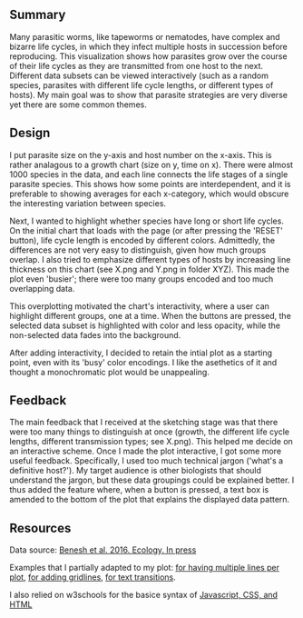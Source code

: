 ## Summary

Many parasitic worms, like tapeworms or nematodes, have complex and bizarre life cycles, in which they infect multiple hosts in succession before reproducing. This visualization shows how parasites grow over the course of their life cycles as they are transmitted from one host to the next. Different data subsets can be viewed interactively (such as a random species, parasites with different life cycle lengths, or different types of hosts). My main goal was to show that parasite strategies are very diverse yet there are some common themes.

## Design

I put parasite size on the y-axis and host number on the x-axis. This is rather analagous to a growth chart (size on y, time on x). There were almost 1000 species in the data, and each line connects the life stages of a single parasite species. This shows how some points are interdependent, and it is preferable to showing averages for each x-category, which would obscure the interesting variation between species.

Next, I wanted to highlight whether species have long or short life cycles. On the initial chart that loads with the page (or after pressing the 'RESET' button), life cycle length is encoded by different colors. Admittedly, the differences are not very easy to distinguish, given how much groups overlap. I also tried to emphasize different types of hosts by increasing line thickness on this chart (see X.png and Y.png in folder XYZ). This made the plot even 'busier'; there were too many groups encoded and too much overlapping data.

This overplotting motivated the chart's interactivity, where a user can highlight different groups, one at a time. When the buttons are pressed, the selected data subset is highlighted with color and less opacity, while the non-selected data fades into the background.

After adding interactivity, I decided to retain the intial plot as a starting point, even with its 'busy' color encodings. I like the asethetics of it and thought a monochromatic plot would be unappealing.

## Feedback

The main feedback that I received at the sketching stage was that there were too many things to distinguish at once (growth, the different life cycle lengths, different transmission types; see X.png). This helped me decide on an interactive scheme. Once I made the plot interactive, I got some more useful feedback. Specifically, I used too much technical jargon ('what's a definitive host?'). My target audience is other biologists that should understand the jargon, but these data groupings could be explained better. I thus added the feature where, when a button is pressed, a text box is amended to the bottom of the plot that explains the displayed data pattern.

## Resources
Data source: [Benesh et al. 2016. Ecology. In press](http://onlinelibrary.wiley.com/doi/10.1002/ecy.1680/full)

Examples that I partially adapted to my plot:
[for having multiple lines per plot](http://bl.ocks.org/d3noob/d8be922a10cb0b148cd5),
[for adding gridlines](https://bl.ocks.org/d3noob/c506ac45617cf9ed39337f99f8511218),
[for text transitions](http://bl.ocks.org/mbostock/f7dcecb19c4af317e464).

I also relied on w3schools for the basice syntax of [Javascript, CSS, and HTML](http://www.w3schools.com/)
